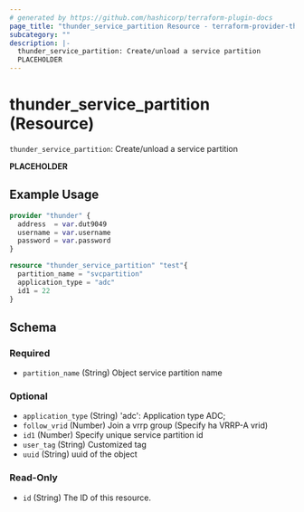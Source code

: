 ```yaml
---
# generated by https://github.com/hashicorp/terraform-plugin-docs
page_title: "thunder_service_partition Resource - terraform-provider-thunder"
subcategory: ""
description: |-
  thunder_service_partition: Create/unload a service partition
  PLACEHOLDER
---
```


# thunder_service_partition (Resource)

`thunder_service_partition`: Create/unload a service partition

__PLACEHOLDER__

## Example Usage

```terraform
provider "thunder" {
  address  = var.dut9049
  username = var.username
  password = var.password
}

resource "thunder_service_partition" "test"{
  partition_name = "svcpartition"
  application_type = "adc"
  id1 = 22
}
```

<!-- schema generated by tfplugindocs -->
## Schema

### Required

- `partition_name` (String) Object service partition name

### Optional

- `application_type` (String) 'adc': Application type ADC;
- `follow_vrid` (Number) Join a vrrp group (Specify ha VRRP-A vrid)
- `id1` (Number) Specify unique service partition id
- `user_tag` (String) Customized tag
- `uuid` (String) uuid of the object

### Read-Only

- `id` (String) The ID of this resource.


